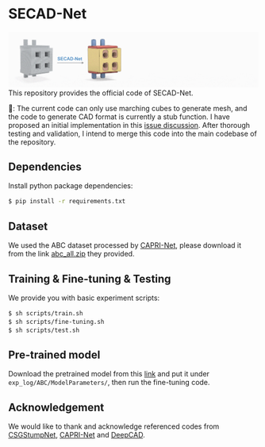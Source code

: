 # SECAD-Net
![teaser](https://github.com/BunnySoCrazy/SECAD-Net/blob/main/assets/teaser_github.gif)
This repository provides the official code of SECAD-Net.

📢: The current code can only use marching cubes to generate mesh, and the code to generate CAD format is currently a stub function. I have proposed an initial implementation in this [issue discussion](https://github.com/BunnySoCrazy/SECAD-Net/issues/2#issuecomment-1783765741). After thorough testing and validation, I intend to merge this code into the main codebase of the repository. 

## Dependencies

Install python package dependencies:

```bash
$ pip install -r requirements.txt
```


## Dataset

We used the ABC dataset processed by [CAPRI-Net](https://github.com/FENGGENYU/CAPRI-Net), please download it from the link [abc_all.zip](https://drive.google.com/file/d/1DqyZw8zpCiEJMSYp6J6IocMB_IYMwYL1/view) they provided.

## Training & Fine-tuning & Testing

We provide you with basic experiment scripts:

```bash
$ sh scripts/train.sh
$ sh scripts/fine-tuning.sh
$ sh scripts/test.sh
```

## Pre-trained model

Download the pretrained model from this [link](https://drive.google.com/file/d/1uP-AoCqAMOQ9Q2W4fwk0iN5sGCY6UC4x/view?usp=share_link) and put it under `exp_log/ABC/ModelParameters/`, then run the fine-tuning code.

## Acknowledgement

We would like to thank and acknowledge referenced codes from [CSGStumpNet](https://github.com/kimren227/CSGStumpNet), [CAPRI-Net](https://github.com/FENGGENYU/CAPRI-Net) and [DeepCAD](https://github.com/ChrisWu1997/DeepCAD).
